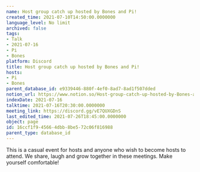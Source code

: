 ```yaml
---
name: Host group catch up hosted by Bones and Pi!
created_time: 2021-07-10T14:50:00.0000000
language_level: No limit
archived: false
tags:
- Talk
- 2021-07-16
- Pi
- Bones
platform: Discord
title: Host group catch up hosted by Bones and Pi!
hosts:
- Pi
- Bones
parent_database_id: e9339446-880f-4ef0-8ad7-8ad1f507dded
notion_url: https://www.notion.so/Host-group-catch-up-hosted-by-Bones-and-Pi-16ccf1f945664dbb8be572c06f816988
indexDate: 2021-07-16
talktime: 2021-07-16T20:30:00.0000000
meeting_link: https://discord.gg/vE7QUXGDnS
last_edited_time: 2021-07-26T18:45:00.0000000
object: page
id: 16ccf1f9-4566-4dbb-8be5-72c06f816988
parent_type: database_id
---
```


This is a casual event for hosts and anyone who wish to become hosts to attend.  We share, laugh and grow together in these meetings.  Make yourself comfortable!






